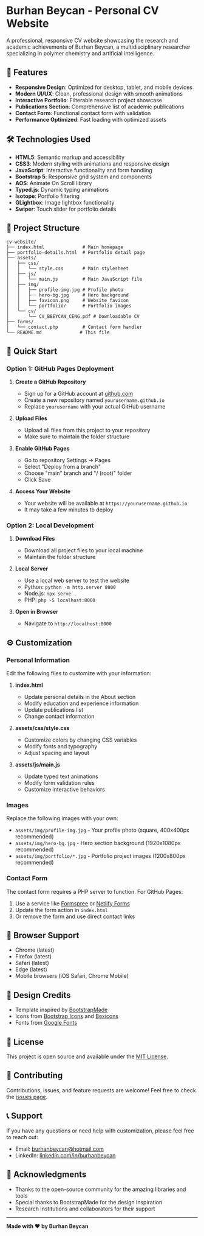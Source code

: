 # Burhan Beycan - Personal CV Website

A professional, responsive CV website showcasing the research and academic achievements of Burhan Beycan, a multidisciplinary researcher specializing in polymer chemistry and artificial intelligence.

## 🎯 Features

- **Responsive Design**: Optimized for desktop, tablet, and mobile devices
- **Modern UI/UX**: Clean, professional design with smooth animations
- **Interactive Portfolio**: Filterable research project showcase
- **Publications Section**: Comprehensive list of academic publications
- **Contact Form**: Functional contact form with validation
- **Performance Optimized**: Fast loading with optimized assets

## 🛠️ Technologies Used

- **HTML5**: Semantic markup and accessibility
- **CSS3**: Modern styling with animations and responsive design
- **JavaScript**: Interactive functionality and form handling
- **Bootstrap 5**: Responsive grid system and components
- **AOS**: Animate On Scroll library
- **Typed.js**: Dynamic typing animations
- **Isotope**: Portfolio filtering
- **GLightbox**: Image lightbox functionality
- **Swiper**: Touch slider for portfolio details

## 📁 Project Structure

```
cv-website/
├── index.html              # Main homepage
├── portfolio-details.html  # Portfolio detail page
├── assets/
│   ├── css/
│   │   └── style.css       # Main stylesheet
│   ├── js/
│   │   └── main.js         # Main JavaScript file
│   ├── img/
│   │   ├── profile-img.jpg # Profile photo
│   │   ├── hero-bg.jpg     # Hero background
│   │   ├── favicon.png     # Website favicon
│   │   └── portfolio/      # Portfolio images
│   └── cv/
│       └── CV_BBEYCAN_CENG.pdf # Downloadable CV
├── forms/
│   └── contact.php         # Contact form handler
└── README.md              # This file
```

## 🚀 Quick Start

### Option 1: GitHub Pages Deployment

1. **Create a GitHub Repository**
   - Sign up for a GitHub account at [github.com](https://github.com)
   - Create a new repository named `yourusername.github.io`
   - Replace `yourusername` with your actual GitHub username

2. **Upload Files**
   - Upload all files from this project to your repository
   - Make sure to maintain the folder structure

3. **Enable GitHub Pages**
   - Go to repository Settings → Pages
   - Select "Deploy from a branch"
   - Choose "main" branch and "/ (root)" folder
   - Click Save

4. **Access Your Website**
   - Your website will be available at `https://yourusername.github.io`
   - It may take a few minutes to deploy

### Option 2: Local Development

1. **Download Files**
   - Download all project files to your local machine
   - Maintain the folder structure

2. **Local Server**
   - Use a local web server to test the website
   - Python: `python -m http.server 8000`
   - Node.js: `npx serve .`
   - PHP: `php -S localhost:8000`

3. **Open in Browser**
   - Navigate to `http://localhost:8000`

## ⚙️ Customization

### Personal Information
Edit the following files to customize with your information:

1. **index.html**
   - Update personal details in the About section
   - Modify education and experience information
   - Update publications list
   - Change contact information

2. **assets/css/style.css**
   - Customize colors by changing CSS variables
   - Modify fonts and typography
   - Adjust spacing and layout

3. **assets/js/main.js**
   - Update typed text animations
   - Modify form validation rules
   - Customize interactive behaviors

### Images
Replace the following images with your own:

- `assets/img/profile-img.jpg` - Your profile photo (square, 400x400px recommended)
- `assets/img/hero-bg.jpg` - Hero section background (1920x1080px recommended)
- `assets/img/portfolio/*.jpg` - Portfolio project images (1200x800px recommended)

### Contact Form
The contact form requires a PHP server to function. For GitHub Pages:

1. Use a service like [Formspree](https://formspree.io/) or [Netlify Forms](https://www.netlify.com/products/forms/)
2. Update the form action in `index.html`
3. Or remove the form and use direct contact links

## 📱 Browser Support

- Chrome (latest)
- Firefox (latest)
- Safari (latest)
- Edge (latest)
- Mobile browsers (iOS Safari, Chrome Mobile)

## 🎨 Design Credits

- Template inspired by [BootstrapMade](https://bootstrapmade.com/)
- Icons from [Bootstrap Icons](https://icons.getbootstrap.com/) and [Boxicons](https://boxicons.com/)
- Fonts from [Google Fonts](https://fonts.google.com/)

## 📄 License

This project is open source and available under the [MIT License](LICENSE).

## 🤝 Contributing

Contributions, issues, and feature requests are welcome! Feel free to check the [issues page](../../issues).

## 📞 Support

If you have any questions or need help with customization, please feel free to reach out:

- Email: burhanbeycan@hotmail.com
- LinkedIn: [linkedin.com/in/burhanbeycan](https://www.linkedin.com/in/burhanbeycan)

## 🌟 Acknowledgments

- Thanks to the open-source community for the amazing libraries and tools
- Special thanks to BootstrapMade for the design inspiration
- Research institutions and collaborators for their support

---

**Made with ❤️ by Burhan Beycan**
